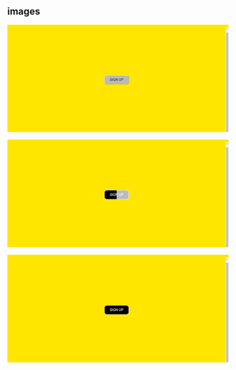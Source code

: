 ## images

![image 1](/screenshots/image1.png)

![image 2](/screenshots/image2.png)

![image 3](/screenshots/image3.png)

